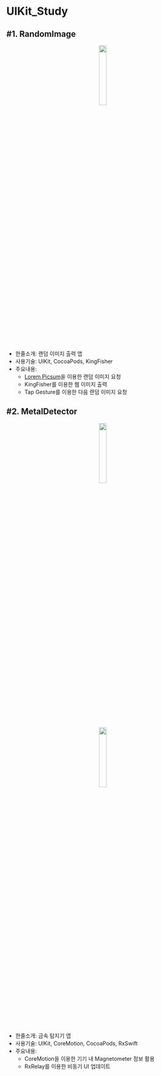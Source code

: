 # UIKit_Study

## #1. RandomImage
<p align="center"><img src="https://user-images.githubusercontent.com/54430715/120281403-de754180-c2f3-11eb-980b-8646a87d991e.gif" width="20%" height="20%"></p>

- 한줄소개: 랜덤 이미지 출력 앱
- 사용기술: UIKit, CocoaPods, KingFisher
- 주요내용:
  - [Lorem Picsum](https://picsum.photos/)을 이용한 랜덤 이미지 요청
  - KingFisher를 이용한 웹 이미지 출력
  - Tap Gesture를 이용한 다음 랜덤 이미지 요청


## #2. MetalDetector
<p align="center"><img src="https://user-images.githubusercontent.com/54430715/120619597-149ef680-c497-11eb-8320-cc02b457beca.jpeg" width="20%" height="20%"></p>
<p align="center"><img src="https://user-images.githubusercontent.com/54430715/120619610-1799e700-c497-11eb-8240-f8bad9b4e175.jpeg" width="20%" height="20%"></p>

- 한줄소개: 금속 탐지기 앱
- 사용기술: UIKit, CoreMotion, CocoaPods, RxSwift
- 주요내용:
  - CoreMotion을 이용한 기기 내 Magnetometer 정보 활용
  - RxRelay를 이용한 비동기 UI 업데이트
